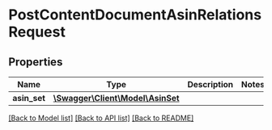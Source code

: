 # PostContentDocumentAsinRelationsRequest

## Properties
Name | Type | Description | Notes
------------ | ------------- | ------------- | -------------
**asin_set** | [**\Swagger\Client\Model\AsinSet**](AsinSet.md) |  | 

[[Back to Model list]](../README.md#documentation-for-models) [[Back to API list]](../README.md#documentation-for-api-endpoints) [[Back to README]](../README.md)


